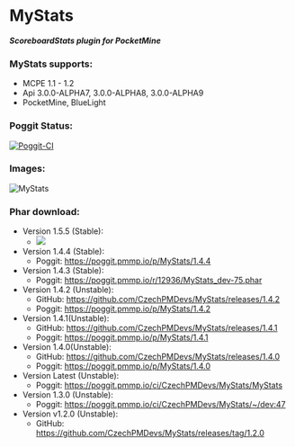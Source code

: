 # MyStats

**_ScoreboardStats plugin for PocketMine_**

### MyStats supports:
 - MCPE 1.1 - 1.2
 - Api 3.0.0-ALPHA7, 3.0.0-ALPHA8, 3.0.0-ALPHA9
 - PocketMine, BlueLight

### Poggit Status:

[![Poggit-CI](https://poggit.pmmp.io/ci.shield/CzechPMDevs/MyStats/MyStats)](https://poggit.pmmp.io/ci/CzechPMDevs/MyStats/MyStats)


### Images:
![MyStats](https://image.ibb.co/eZjUGk/MyStats.png)

### Phar download:
- Version 1.5.5 (Stable):
    - [![](https://poggit.pmmp.io/shield.api/MyStats)](https://poggit.pmmp.io/p/MyStats)
- Version 1.4.4 (Stable):
    - Poggit: https://poggit.pmmp.io/p/MyStats/1.4.4
- Version 1.4.3 (Stable):
    - Poggit: https://poggit.pmmp.io/r/12936/MyStats_dev-75.phar
- Version 1.4.2 (Unstable):
    - GitHub: https://github.com/CzechPMDevs/MyStats/releases/1.4.2
    - Poggit: https://poggit.pmmp.io/p/MyStats/1.4.2
- Version 1.4.1(Unstable):
    - GitHub: https://github.com/CzechPMDevs/MyStats/releases/1.4.1
    - Poggit: https://poggit.pmmp.io/p/MyStats/1.4.1
- Version 1.4.0(Unstable):
    - GitHub: https://github.com/CzechPMDevs/MyStats/releases/1.4.0
    - Poggit: https://poggit.pmmp.io/p/MyStats/1.4.0
- Version Latest (Unstable):
    - Poggit: https://poggit.pmmp.io/ci/CzechPMDevs/MyStats/MyStats
- Version 1.3.0 (Unstable):
    - Poggit: https://poggit.pmmp.io/ci/CzechPMDevs/MyStats/~/dev:47
- Version v1.2.0 (Unstable):
    - GitHub: https://github.com/CzechPMDevs/MyStats/releases/tag/1.2.0


